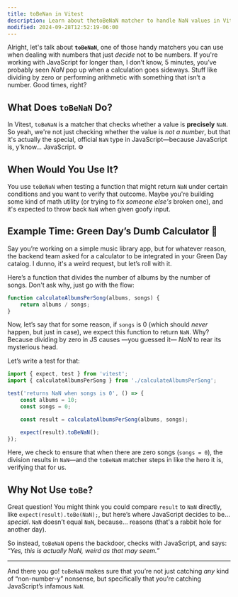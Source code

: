 ```yaml
---
title: toBeNan in Vitest
description: Learn about thetoBeNaN matcher to handle NaN values in Vitest.
modified: 2024-09-28T12:52:19-06:00
---
```


Alright, let's talk about **`toBeNaN`**, one of those handy matchers you can use when dealing with numbers that just *decide* not to be numbers. If you're working with JavaScript for longer than, I don’t know, 5 minutes, you’ve probably seen *NaN* pop up when a calculation goes sideways. Stuff like dividing by zero or performing arithmetic with something that isn’t a number. Good times, right?

## What Does `toBeNaN` Do?

In Vitest, `toBeNaN` is a matcher that checks whether a value is **precisely** `NaN`. So yeah, we're not just checking whether the value is *not a number*, but that it's actually the special, official `NaN` type in JavaScript—because JavaScript is, y'know… JavaScript. ⚙️

## When Would You Use It?

You use `toBeNaN` when testing a function that might return `NaN` under certain conditions and you want to verify that outcome. Maybe you're building some kind of math utility (or trying to fix *someone else's* broken one), and it's expected to throw back `NaN` when given goofy input.

## Example Time: Green Day’s Dumb Calculator 🎤

Say you’re working on a simple music library app, but for whatever reason, the backend team asked for a calculator to be integrated in your Green Day catalog. I dunno, it's a weird request, but let’s roll with it.

Here’s a function that divides the number of albums by the number of songs. Don't ask why, just go with the flow:

```javascript
function calculateAlbumsPerSong(albums, songs) {
	return albums / songs;
}
```

Now, let’s say that for some reason, if `songs` is 0 (which should *never* happen, but just in case), we expect this function to return `NaN`. Why? Because dividing by zero in JS causes —you guessed it— *NaN* to rear its mysterious head.

Let’s write a test for that:

```javascript
import { expect, test } from 'vitest';
import { calculateAlbumsPerSong } from './calculateAlbumsPerSong';

test('returns NaN when songs is 0', () => {
	const albums = 10;
	const songs = 0;

	const result = calculateAlbumsPerSong(albums, songs);

	expect(result).toBeNaN();
});
```

Here, we check to ensure that when there are zero songs (`songs = 0`), the division results in `NaN`—and the `toBeNaN` matcher steps in like the hero it is, verifying that for us.

## Why Not Use `toBe`?

Great question! You might think you could compare `result` to `NaN` directly, like `expect(result).toBe(NaN);`, but here’s where JavaScript decides to be… *special*. `NaN` doesn’t equal `NaN`, because… reasons (that's a rabbit hole for another day).

So instead, `toBeNaN` opens the backdoor, checks with JavaScript, and says: *“Yes, this is actually NaN, weird as that may seem.”*

***

And there you go! `toBeNaN` makes sure that you’re not just catching *any* kind of “non-number-y” nonsense, but specifically that you’re catching JavaScript’s infamous `NaN`.

```ts
```
